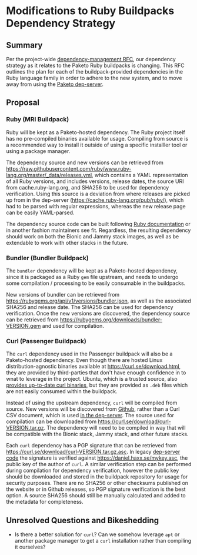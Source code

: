 # Modifications to Ruby Buildpacks Dependency Strategy

## Summary

Per the project-wide [dependency-management
RFC](https://github.com/paketo-buildpacks/rfcs/blob/main/text/dependencies/rfcs/0003-dependency-management-overview.md),
our dependency strategy as it relates to the Paketo Ruby buildpacks is
changing.  This RFC outlines the plan for each of the buildpack-provided
dependencies in the Ruby language family in order to adhere to the new system,
and to move away from using the [Paketo
dep-server](https://github.com/paketo-buildpacks/dep-server).


## Proposal

### Ruby (MRI Buildpack)
Ruby will be kept as a Paketo-hosted dependency. The Ruby project itself has no
pre-compiled binaries available for usage. Compiling  from source is a
recommended way to install it outside of using a specific installler tool or
using a package manager.

The dependency source and new versions can be retrieved from
https://raw.githubusercontent.com/ruby/www.ruby-lang.org/master/_data/releases.yml,
which contains a YAML representation of all Ruby versions, and includes
versions, release dates, the source URI from cache.ruby-lang.org, and SHA256 to
be used for dependency verification. Using this source is a deviation from
where releases are picked up from in the dep-server
(https://cache.ruby-lang.org/pub/ruby/), which had to be parsed with regular
expressions, whereas the new release page can be easily YAML-parsed.

The dependency source code can be built following [Ruby
documentation](https://www.ruby-lang.org/en/documentation/installation/#building-from-source)
or in another fashion maintainers see fit. Regardless, the resulting dependency
should work on both the Bionic and Jammy stack images, as well as be extendable
to work with other stacks in the future.

### Bundler (Bundler Buildpack)

The `bundler` dependency will be kept as a Paketo-hosted dependency, since it
is packaged as a Ruby `gem` file upstream, and needs to undergo some
compilation / processing to be easily consumable in the buildpacks.

New versions of bundler can be retrieved from
https://rubygems.org/api/v1/versions/bundler.json, as well as the associated
SHA256 and release date. The SHA256 can be used for dependency verification.
Once the new versions are discovered, the dependency source can be retrieved
from https://rubygems.org/downloads/bundler-VERSION.gem and used for
compilation.

### Curl (Passenger Buildpack)

The `curl` dependency used in the Passenger buildpack will also be a
Paketo-hosted dependency. Even though there are hosted Linux
distribution-agnostic binaries available at https://curl.se/download.html, they
are provided by third-parties that don't have enough confidence in to wnat to
leverage in the project.  Ubuntu, which is a trusted source, also [provides
up-to-date curl binaries](https://packages.ubuntu.com/bionic/curl ), but they
are provided as `.deb` files which are not easily consumed within the
buildpack.

Instead of using the upstream dependency, `curl` will be compiled from source.
New versions will be discovered from
[Github](https://github.com/curl/curl/releases), rather than a Curl CSV
document, which is used [in the
dep-server](https://github.com/paketo-buildpacks/dep-server/blob/f20264702d4010407c54d0c0d2a69186d9d324cf/pkg/dependency/curl.go#L83).
The source used for compilation can be downloaded from
https://curl.se/download/curl-VERSION.tar.gz. The dependency will need to be
compiled in way that will be compatible with the Bionic stack, Jammy stack, and
other future stacks.

Each `curl` dependency has a PGP signature that can be retrieved from
https://curl.se/download/curl-VERSION.tar.gz.asc. In legacy [dep-server
code](https://github.com/paketo-buildpacks/dep-server/blob/f20264702d4010407c54d0c0d2a69186d9d324cf/pkg/dependency/curl.go#L157-L172)
the signature is verified against https://daniel.haxx.se/mykey.asc, the public
key of the author of `curl`. A similar verification step can be performed
during compilation for dependency verification, however the public key should
be downloaded and stored in the buildpack repository for usage for security
purposes.  There are no SHA256 or other checksums published on the website or
in Github releases, so PGP signature verification is the best option. A source
SHA256 should still be manually calculated and added to the metadata for
completeness.


## Unresolved Questions and Bikeshedding
- Is there a better solution for `curl`? Can we somehow leverage `apt` or
  another package manager to get a `curl` installation rather than compiling it
  ourselves?
